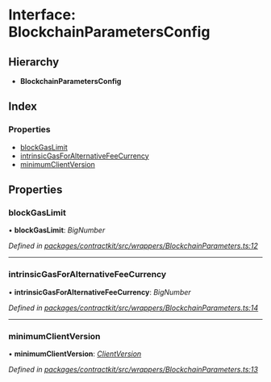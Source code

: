 # Interface: BlockchainParametersConfig

## Hierarchy

* **BlockchainParametersConfig**

## Index

### Properties

* [blockGasLimit](_wrappers_blockchainparameters_.blockchainparametersconfig.md#blockgaslimit)
* [intrinsicGasForAlternativeFeeCurrency](_wrappers_blockchainparameters_.blockchainparametersconfig.md#intrinsicgasforalternativefeecurrency)
* [minimumClientVersion](_wrappers_blockchainparameters_.blockchainparametersconfig.md#minimumclientversion)

## Properties

###  blockGasLimit

• **blockGasLimit**: *BigNumber*

*Defined in [packages/contractkit/src/wrappers/BlockchainParameters.ts:12](https://github.com/celo-org/celo-monorepo/blob/master/packages/contractkit/src/wrappers/BlockchainParameters.ts#L12)*

___

###  intrinsicGasForAlternativeFeeCurrency

• **intrinsicGasForAlternativeFeeCurrency**: *BigNumber*

*Defined in [packages/contractkit/src/wrappers/BlockchainParameters.ts:14](https://github.com/celo-org/celo-monorepo/blob/master/packages/contractkit/src/wrappers/BlockchainParameters.ts#L14)*

___

###  minimumClientVersion

• **minimumClientVersion**: *[ClientVersion](_wrappers_blockchainparameters_.clientversion.md)*

*Defined in [packages/contractkit/src/wrappers/BlockchainParameters.ts:13](https://github.com/celo-org/celo-monorepo/blob/master/packages/contractkit/src/wrappers/BlockchainParameters.ts#L13)*
